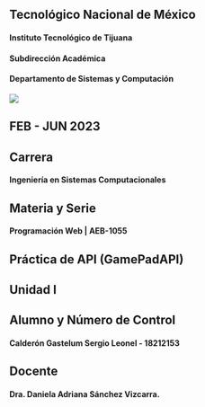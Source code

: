 ## Tecnológico Nacional de México
#### Instituto Tecnológico de Tijuana
#### Subdirección Académica
#### Departamento de Sistemas y Computación

![](https://encrypted-tbn0.gstatic.com/images?q=tbn:ANd9GcTLsKvUg8-nDmDZq2bloPaKQQNzrEdl41v0tOhv---gFuKfVvrUMGhSh7qAFR9y97A7tXA&usqp=CAU)

## FEB - JUN 2023

## Carrera
#### Ingeniería en Sistemas Computacionales

## Materia y Serie
#### Programación Web | AEB-1055

## Práctica de API (GamePadAPI)

## Unidad I

## Alumno y Número de Control
#### Calderón Gastelum Sergio Leonel - 18212153

## Docente
#### Dra. Daniela Adriana Sánchez Vizcarra.